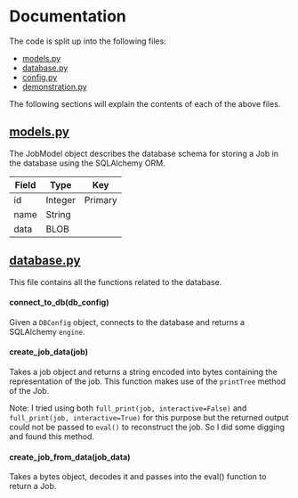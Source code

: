 # Documentation
The code is split up into the following files:

  * [models.py]()
  * [database.py]()
  * [config.py]()
  * [demonstration.py]()

The following sections will explain the contents of each of the above files. 

## [models.py]()
  The JobModel object describes the database schema for storing a Job in the database using the SQLAlchemy ORM. 

  | Field | Type    | Key     |
  |-------|---------|---------|
  | id    | Integer | Primary |
  | name  | String  |         |
  | data  | BLOB    |         |

## [database.py]()
  This file contains all the functions related to the database.

#### connect_to_db(db_config)

  Given a `DBConfig` object, connects to the database and returns a SQLAlchemy `engine`. 

#### create_job_data(job)

  Takes a job object and returns a string encoded into bytes containing the representation of the job. This function makes use of the `printTree` method of the Job.

  Note: I tried using both `full_print(job, interactive=False)` and `full_print(job, interactive=True)` for this purpose but the returned output could not be passed to `eval()` to reconstruct the job. So I did some digging and found this method.

#### create_job_from_data(job_data)

  Takes a bytes object, decodes it and passes into the eval() function to return a Job.


